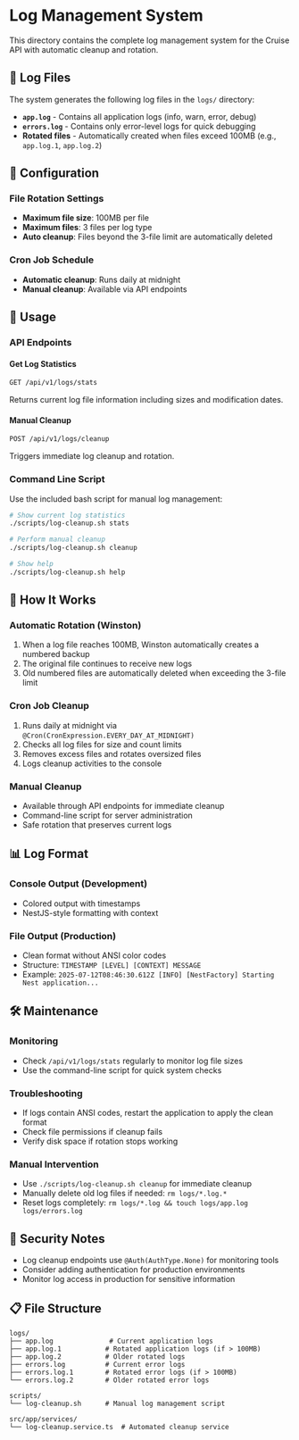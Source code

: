 # Log Management System

This directory contains the complete log management system for the Cruise API with automatic cleanup and rotation.

## 📁 Log Files

The system generates the following log files in the `logs/` directory:

- **`app.log`** - Contains all application logs (info, warn, error, debug)
- **`errors.log`** - Contains only error-level logs for quick debugging
- **Rotated files** - Automatically created when files exceed 100MB (e.g., `app.log.1`, `app.log.2`)

## 🔧 Configuration

### File Rotation Settings

- **Maximum file size**: 100MB per file
- **Maximum files**: 3 files per log type
- **Auto cleanup**: Files beyond the 3-file limit are automatically deleted

### Cron Job Schedule

- **Automatic cleanup**: Runs daily at midnight
- **Manual cleanup**: Available via API endpoints

## 🚀 Usage

### API Endpoints

#### Get Log Statistics

```bash
GET /api/v1/logs/stats
```

Returns current log file information including sizes and modification dates.

#### Manual Cleanup

```bash
POST /api/v1/logs/cleanup
```

Triggers immediate log cleanup and rotation.

### Command Line Script

Use the included bash script for manual log management:

```bash
# Show current log statistics
./scripts/log-cleanup.sh stats

# Perform manual cleanup
./scripts/log-cleanup.sh cleanup

# Show help
./scripts/log-cleanup.sh help
```

## 🔄 How It Works

### Automatic Rotation (Winston)

1. When a log file reaches 100MB, Winston automatically creates a numbered backup
2. The original file continues to receive new logs
3. Old numbered files are automatically deleted when exceeding the 3-file limit

### Cron Job Cleanup

1. Runs daily at midnight via `@Cron(CronExpression.EVERY_DAY_AT_MIDNIGHT)`
2. Checks all log files for size and count limits
3. Removes excess files and rotates oversized files
4. Logs cleanup activities to the console

### Manual Cleanup

- Available through API endpoints for immediate cleanup
- Command-line script for server administration
- Safe rotation that preserves current logs

## 📊 Log Format

### Console Output (Development)

- Colored output with timestamps
- NestJS-style formatting with context

### File Output (Production)

- Clean format without ANSI color codes
- Structure: `TIMESTAMP [LEVEL] [CONTEXT] MESSAGE`
- Example: `2025-07-12T08:46:30.612Z [INFO] [NestFactory] Starting Nest application...`

## 🛠️ Maintenance

### Monitoring

- Check `/api/v1/logs/stats` regularly to monitor log file sizes
- Use the command-line script for quick system checks

### Troubleshooting

- If logs contain ANSI codes, restart the application to apply the clean format
- Check file permissions if cleanup fails
- Verify disk space if rotation stops working

### Manual Intervention

- Use `./scripts/log-cleanup.sh cleanup` for immediate cleanup
- Manually delete old log files if needed: `rm logs/*.log.*`
- Reset logs completely: `rm logs/*.log && touch logs/app.log logs/errors.log`

## 🔐 Security Notes

- Log cleanup endpoints use `@Auth(AuthType.None)` for monitoring tools
- Consider adding authentication for production environments
- Monitor log access in production for sensitive information

## 📋 File Structure

```
logs/
├── app.log              # Current application logs
├── app.log.1           # Rotated application logs (if > 100MB)
├── app.log.2           # Older rotated logs
├── errors.log          # Current error logs
├── errors.log.1        # Rotated error logs (if > 100MB)
└── errors.log.2        # Older rotated error logs

scripts/
└── log-cleanup.sh      # Manual log management script

src/app/services/
└── log-cleanup.service.ts  # Automated cleanup service
```
